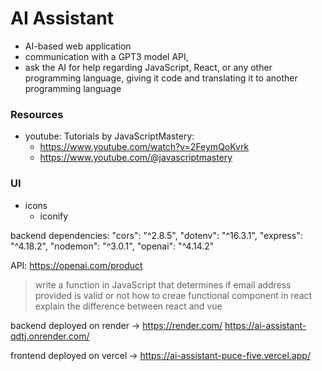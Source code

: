 # AI Assistant

- AI-based web application
- communication with a GPT3 model API,
- ask the AI for help regarding JavaScript, React, or any other programming language, giving it code and translating it to another programming language

### Resources

- youtube: Tutorials by JavaScriptMastery:
  - https://www.youtube.com/watch?v=2FeymQoKvrk
  - https://www.youtube.com/@javascriptmastery

### UI

- icons
  - iconify

backend dependencies:
"cors": "^2.8.5",
"dotenv": "^16.3.1",
"express": "^4.18.2",
"nodemon": "^3.0.1",
"openai": "^4.14.2"

API:
https://openai.com/product

> write a function in JavaScript that determines if email address provided is valid or not
> how to creae functional component in react
> explain the difference between react and vue

backend deployed on render -> https://render.com/
https://ai-assistant-qdtj.onrender.com/

frontend deployed on vercel -> https://ai-assistant-puce-five.vercel.app/
